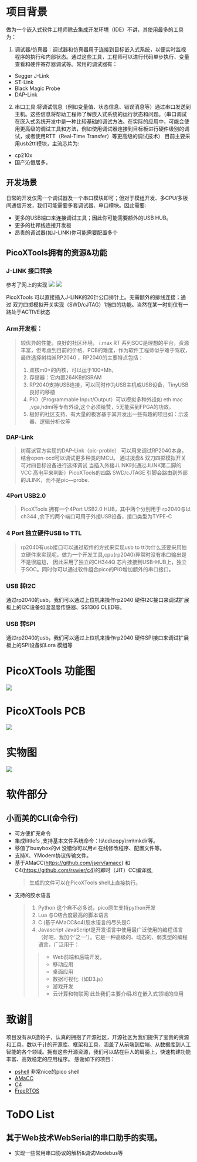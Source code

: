 # 项目背景
做为一个嵌入式软件工程师除去集成开发环境（IDE）不讲，其使用最多的工具为：
1. 调试器/仿真器：调试器和仿真器用于连接到目标嵌入式系统，以便实时监视程序的执行和内部状态。通过这些工具，工程师可以进行代码单步执行、变量查看和硬件寄存器调试等。常用的调试器有： 
- Segger J-Link 
- ST-Link
- Black Magic Probe
- DAP-Link
2. 串口工具:将调试信息（例如变量值、状态信息、错误消息等）通过串口发送到主机。这些信息将帮助工程师了解嵌入式系统的运行状态和问题。（串口调试在嵌入式系统开发中是一种比较基础的调试方法。在实际的应用中，可能会使用更高级的调试工具和方法，例如使用调试器连接到目标板进行硬件级别的调试，或者使用RTT（Real-Time Transfer）等更高级的调试技术）
目前主要采用usb2ttl模块，主流芯片为:
- cp210x
- 国产沁恒居多。

## 开发场景
日常的开发仅需一个调试器及一个串口模块即可；但对于模组开发、多CPU/多板间通信开发，我们可能需要多套调试器、串口模块。因此需要:
- 更多的USB端口来连接调试工具；因此你可能需要额外的USB HUB。
- 更多的杜邦线连接开发板
- 昂贵的调试器(如J-LINK)你可能需要配置多个

## PicoXTools拥有的资源&功能
### J-LINK 接口转换

参考了网上的实现
    ![](docs/JtagArm20Adapter_top.png)
    ![](docs/JtagArmtop.png)

PicoXTools 可以直接插入J-LINK的20针公口排针上。无需额外的排线连接；通过 双刀四掷模拟开关实现（SWD/cJTAG）1拖四的功能。当然在某一时刻仅有一路处于ACTIVE状态


### Arm开发板：
> 较优异的性能，良好的社区环境，
> i.max RT 系列SOC是理想的平台，资源丰富，但考虑到目前的价格、PCB的难度，作为软件工程师似乎难于驾驭，最终选择树梅派RP2040 ，RP2040的主要特点包括：
>1. 双核m0+的内核，可以运于100+Mh，
>2. 存储器：它内置264KB的SRAM
>3. RP2040支持USB连接，可以同时作为USB主机或USB设备，TinyUSB 良好的移植
>4. PIO（Programmable Input/Output）可以模拟多种外设如 eth mac ,vga,hdmi等专有外设,这个必须给赞，5无能买到FPGA的功效。
>5. 极好的社区支持、有大量的极客基于其开发出一些有趣的项目如：示波器、逻辑分析仪等

### DAP-Link
> 树莓派官方实现的DAP-Link（pic-proble） 可以用来调试RP2040本身，结合open-ocd可以调试更多种类的MCU。
> 通过拨盘& 双刀四掷模拟开关可对四目标设备进行选择调试
> 当插入外接JLINK时(通过JLINK第二脚的VCC 高电平来判断）PicoXTools的四路 SWD/cJTAGE 引脚会路由到外部的JLINK，而不是pic—probe.

### 4Port USB2.0 
> PicoXTools 拥有一个4Port USB2.0 HUB，其中两个分别用于 rp2040与以ch344 ,余下的两个端口可用于外接USB设备，接口类型为TYPE-C

### 4 Port 独立硬件USB to TTL
> rp2040有usb接口可以通过软件的方式来实现usb to ttl为什么还要采用独立硬件来实现呢，做为一个开发工具,cpu(rp2040)异常时没有串口输出是不是很尴尬，
因此采用了独立的CH344Q 芯片挂接到USB-HUB上，独立于SOC。同时你可以通过软件组合pico的PIO增加额外的串口接口。


### USB 转I2C
通过rp2040的usb，我们可以通过上位机来操作rp2040 硬件I2C接口来调试扩展板上的I2C设备如温湿度传感器、SS1306 OLED等。
### USB 转SPI
通过rp2040的usb，我们可以通过上位机来操作rp2040 硬件SPI接口来调试扩展板上的SPI设备如Lora 模组等

# PicoXTools 功能图
![](docs/Xfunctions.png)

# PicoXTools PCB
![](docs/PicoXTools2.png)

# 实物图
![](docs/realboard.png)


# 软件部分
## 小而美的CLI(命令行) 
- 可方便扩充命令
- 集成littlefs ,支持基本文件系统命令：ls\cd\copy\rm\mkdir等。
- 移值了busybox的vi 没错你可以用vi 在线修改程序、配置文件等。
- 支持X、YModem协议传输文件。
- 基于AMaCC(https://github.com/jserv/amacc)  和 C4(https://github.com/rswier/c4)的即时（JIT）CC编译器,
    > 生成的文件可以在PicoXTools shell上直接执行。
- 支持的胶水语言
  > 1. Python
    这个自不必多说，pico原生支持python开发
  > 2. Lua
    与C结合度最高的脚本语言
  > 3. C (基于AMaCC&c4)胶水语言的尽头是C
  > 2. Javascript
    JavaScript是开发语言中使用最广泛使用的编程语言（好吧，我加个'之一'）。它是一种高级的、动态的、弱类型的编程语言，广泛用于：
    >>  - Web前端和后端开发，
    >>  - 移动应用
    >>  - 桌面应用
    >>  - 数据可视化（如D3.js）
    >>  - 游戏开发
    >>  - 云计算和物联网
    此处我们主要介绍JS在嵌入式领域的应用
    
# 致谢🙏
项目没有从0造轮子，认真的拥抱了开源社区，开源社区为我们提供了宝贵的资源和工具。数以千计的开源库、框架和工具，涵盖了从前端到后端、从数据库到人工智能的各个领域。拥有这些开源资源，我们可以站在巨人的肩膀上，快速构建功能丰富、高效稳定的应用程序。
感谢如下的项目：
- [pshell](https://github.com/lurk101/pshell) 非常nice的pico shell 
- [AMaCC](https://github.com/jserv/amacc)
- [C4](https://github.com/rswier/c4)
- [FreeRTOS](https://github.com/FreeRTOS/FreeRTOS-Kernel)

# ToDO List
## 其于Web技术WebSerial的串口助手的实现。
- 实现一些常用串口协议的解析&调试Modebus等


